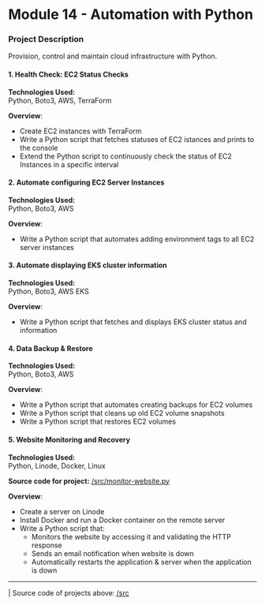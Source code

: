# Module 14 - Automation with Python

### Project Description
Provision, control and maintain cloud infrastructure with Python.

#### 1. Health Check: EC2 Status Checks
**Technologies Used:**  
Python, Boto3, AWS, TerraForm
  
**Overview**:  
- Create EC2 instances with TerraForm
- Write a Python script that fetches statuses of EC2 istances and prints to the console
- Extend the Python script to continuously check the status of EC2 Instances in a specific interval

#### 2. Automate configuring EC2 Server Instances
**Technologies Used:**  
Python, Boto3, AWS
  
**Overview**:  
- Write a Python script that automates adding environment tags to all EC2 server instances

#### 3. Automate displaying EKS cluster information
**Technologies Used:**  
Python, Boto3, AWS EKS
  
**Overview**:  
- Write a Python script that fetches and displays EKS cluster status and information


#### 4. Data Backup & Restore
**Technologies Used:**  
Python, Boto3, AWS
  
**Overview**:  
- Write a Python script that automates creating backups for EC2 volumes
- Write a Python script that cleans up old EC2 volume snapshots
- Write a Python script that restores EC2 volumes

#### 5. Website Monitoring and Recovery
**Technologies Used:**  
Python, Linode, Docker, Linux

**Source code for project:** [/src/monitor-website.py](https://gitlab.com/devops-training3784615/python-automation/-/blob/main/src/monitor-website.py)

**Overview**:  
- Create a server on Linode
- Install Docker and run a Docker container on the remote server
- Write a Python script that:
  - Monitors the website by accessing it and validating the HTTP response
  - Sends an email notification when website is down
  - Automatically restarts the application & server when the application is down

---

| Source code of projects above:  [/src](./src)
